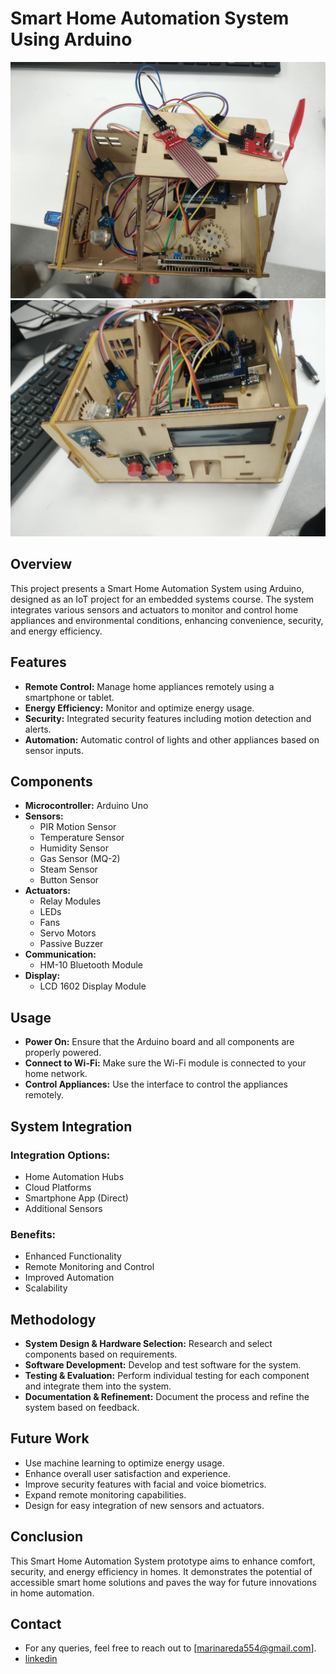 # Smart Home Automation System Using Arduino
![image](https://github.com/marinaredamekhael/Smart-Home-Automation-System-Using-Arduino/blob/main/smarthome/IMG-20240524-WA0008.jpg)
![image](https://github.com/marinaredamekhael/Smart-Home-Automation-System-Using-Arduino/blob/main/smarthome/IMG-20240524-WA0012.jpg)

## Overview
This project presents a Smart Home Automation System using Arduino, designed as an IoT project for an embedded systems course. The system integrates various sensors and actuators to monitor and control home appliances and environmental conditions, enhancing convenience, security, and energy efficiency.

## Features
- **Remote Control:** Manage home appliances remotely using a smartphone or tablet.
- **Energy Efficiency:** Monitor and optimize energy usage.
- **Security:** Integrated security features including motion detection and alerts.
- **Automation:** Automatic control of lights and other appliances based on sensor inputs.

## Components
- **Microcontroller:** Arduino Uno
- **Sensors:**
  - PIR Motion Sensor
  - Temperature Sensor
  - Humidity Sensor
  - Gas Sensor (MQ-2)
  - Steam Sensor
  - Button Sensor
- **Actuators:**
  - Relay Modules
  - LEDs
  - Fans
  - Servo Motors
  - Passive Buzzer
- **Communication:**
  - HM-10 Bluetooth Module
- **Display:**
  - LCD 1602 Display Module

## Usage
- **Power On:** Ensure that the Arduino board and all components are properly powered.
- **Connect to Wi-Fi:** Make sure the Wi-Fi module is connected to your home network.
- **Control Appliances:** Use the interface to control the appliances remotely.

## System Integration
### Integration Options:
- Home Automation Hubs
- Cloud Platforms
- Smartphone App (Direct)
- Additional Sensors

### Benefits:
- Enhanced Functionality
- Remote Monitoring and Control
- Improved Automation
- Scalability

## Methodology
- **System Design & Hardware Selection:** Research and select components based on requirements.
- **Software Development:** Develop and test software for the system.
- **Testing & Evaluation:** Perform individual testing for each component and integrate them into the system.
- **Documentation & Refinement:** Document the process and refine the system based on feedback.

## Future Work
- Use machine learning to optimize energy usage.
- Enhance overall user satisfaction and experience.
- Improve security features with facial and voice biometrics.
- Expand remote monitoring capabilities.
- Design for easy integration of new sensors and actuators.

## Conclusion
This Smart Home Automation System prototype aims to enhance comfort, security, and energy efficiency in homes. It demonstrates the potential of accessible smart home solutions and paves the way for future innovations in home automation.

## Contact
- For any queries, feel free to reach out to [marinareda554@gmail.com].
- [linkedin](https://www.linkedin.com/in/marina-reda-863643250/)
